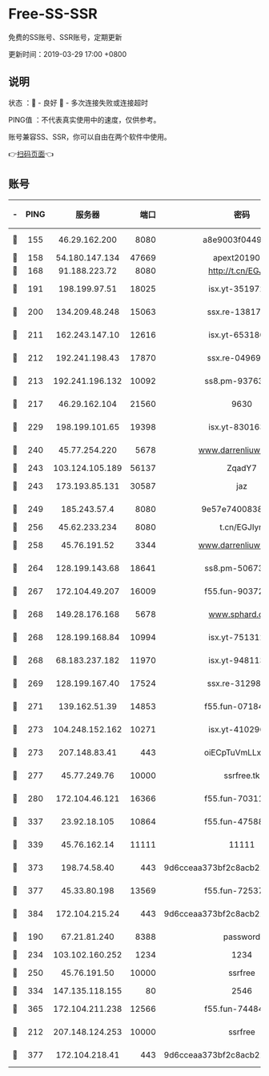 # Free-SS-SSR

免费的SS账号、SSR账号，定期更新

更新时间：2019-03-29 17:00 +0800

## 说明

状态     ：🙂 - 良好 🙁 - 多次连接失败或连接超时

PING值   ：不代表真实使用中的速度，仅供参考。

账号兼容SS、SSR，你可以自由在两个软件中使用。

👉[扫码页面](https://liesauer.github.io/Free-SS-SSR/)👈

## 账号

|-|PING|服务器|端口|密码|加密方式|区域|
|:----:|:----:|:-----:|-----:|:----:|:----:|:----:|
|🙂|155|46.29.162.200|8080|a8e9003f0449cea5|chacha20-ietf|RU|
|🙂|158|54.180.147.134|47669|apext2019001|chacha20|KR|
|🙂|168|91.188.223.72|8080|http://t.cn/EGJIyrl|rc4-md5|RU|
|🙂|191|198.199.97.51|18025|isx.yt-35197208|aes-256-cfb|US|
|🙂|200|134.209.48.248|15063|ssx.re-13817997|aes-256-cfb|US|
|🙂|211|162.243.147.10|12616|isx.yt-65318053|aes-256-cfb|US|
|🙂|212|192.241.198.43|17870|ssx.re-04969397|aes-256-cfb|US|
|🙂|213|192.241.196.132|10092|ss8.pm-93763779|aes-256-cfb|US|
|🙂|217|46.29.162.104|21560|9630|aes-128-ctr|RU|
|🙂|229|198.199.101.65|19398|isx.yt-83016389|aes-256-cfb|US|
|🙂|240|45.77.254.220|5678|www.darrenliuwei.com|aes-256-cfb|SG|
|🙂|243|103.124.105.189|56137|ZqadY7|chacha20|US|
|🙂|243|173.193.85.131|30587|jaz|aes-256-cfb|US|
|🙂|249|185.243.57.4|8080|9e57e7400838a01e|chacha20-ietf|US|
|🙂|256|45.62.233.234|8080|t.cn/EGJIyrl|rc4-md5|CA|
|🙂|258|45.76.191.52|3344|www.darrenliuwei.com|aes-256-cfb|JP|
|🙂|264|128.199.143.68|18641|ss8.pm-50673139|aes-256-cfb|SG|
|🙂|267|172.104.49.207|16009|f55.fun-90372646|aes-256-cfb|SG|
|🙂|268|149.28.176.168|5678|www.sphard.com|aes-256-cfb|AU|
|🙂|268|128.199.168.84|10994|isx.yt-75131252|aes-256-cfb|SG|
|🙂|268|68.183.237.182|11970|isx.yt-94811396|aes-256-cfb|SG|
|🙂|269|128.199.167.40|17524|ssx.re-31298254|aes-256-cfb|SG|
|🙂|271|139.162.51.39|14853|f55.fun-07184918|aes-256-cfb|SG|
|🙂|273|104.248.152.162|10271|isx.yt-41029638|aes-256-cfb|SG|
|🙂|273|207.148.83.41|443|oiECpTuVmLLxk4Ts|aes-256-cfb|AU|
|🙂|277|45.77.249.76|10000|ssrfree.tk|aes-256-cfb|SG|
|🙂|280|172.104.46.121|16366|f55.fun-70311156|aes-256-cfb|SG|
|🙂|337|23.92.18.105|10864|f55.fun-47588701|aes-256-cfb|US|
|🙂|339|45.76.162.14|11111|11111|aes-256-cfb|SG|
|🙂|373|198.74.58.40|443|9d6cceaa373bf2c8acb22e60b6a58be6|aes-256-cfb|US|
|🙂|377|45.33.80.198|13569|f55.fun-72537526|aes-256-cfb|US|
|🙂|384|172.104.215.24|443|9d6cceaa373bf2c8acb22e60b6a58be6|aes-256-cfb|US|
|🙂|190|67.21.81.240|8388|password|aes-256-cfb|US|
|🙂|234|103.102.160.252|1234|1234|rc4-md5|JP|
|🙂|250|45.76.191.50|10000|ssrfree|aes-256-cfb|SG|
|🙂|334|147.135.118.155|80|2546|chacha20|US|
|🙂|365|172.104.211.238|12566|f55.fun-74484469|aes-256-cfb|US|
|🙁|212|207.148.124.253|10000|ssrfree|aes-256-cfb|SG|
|🙁|377|172.104.218.41|443|9d6cceaa373bf2c8acb22e60b6a58be6|aes-256-cfb|US|

